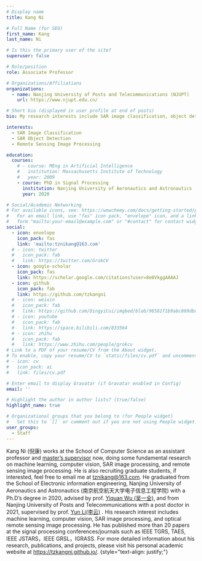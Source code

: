 ```yaml
---
# Display name
title: Kang Ni

# Full Name (for SEO)
first_name: Kang
last_name: Ni

# Is this the primary user of the site?
superuser: false

# Role/position
role: Associate Professor

# Organizations/Affiliations
organizations:
  - name: Nanjing University of Posts and Telecommunications (NJUPT)
    url: https://www.njupt.edu.cn/

# Short bio (displayed in user profile at end of posts)
bio: My research interests include SAR image classification, object detection, and remote sensing image processing.

interests:
  - SAR Image Classification
  - SAR Object Detection
  - Remote Sensing Image Processing

education:
  courses:
    # - course: MEng in Artificial Intelligence
    #   institution: Massachusetts Institute of Technology
    #   year: 2009
    - course: PhD in Signal Processing
      institution: Nanjing University of Aeronautics and Astronautics
      year: 2020

# Social/Academic Networking
# For available icons, see: https://wowchemy.com/docs/getting-started/page-builder/#icons
#   For an email link, use "fas" icon pack, "envelope" icon, and a link in the
#   form "mailto:your-email@example.com" or "#contact" for contact widget.
social:
  - icon: envelope
    icon_pack: fas
    link: 'mailto:tznikang@163.com'
  # - icon: twitter
  #   icon_pack: fab
  #   link: https://twitter.com/GrokCV
  - icon: google-scholar
    icon_pack: fas
    link: https://scholar.google.com/citations?user=8e0VkggAAAAJ
  - icon: github
    icon_pack: fab
    link: https://github.com/tzkangni
  # - icon: weixin
  #   icon_pack: fab
  #   link: https://github.com/DingyiCui/imgbed/blob/96581f1b9abc869dbc6cdb387025db99c7b8cca2/wechat%20picture/wechat.jpg
  # - icon: youtube
  #   icon_pack: fab
  #   link: https://space.bilibili.com/833564
  # - icon: zhihu
  #   icon_pack: fab
  #   link: https://www.zhihu.com/people/grokcv
# Link to a PDF of your resume/CV from the About widget.
# To enable, copy your resume/CV to `static/files/cv.pdf` and uncomment the lines below.
# - icon: cv
#   icon_pack: ai
#   link: files/cv.pdf

# Enter email to display Gravatar (if Gravatar enabled in Config)
email: ''

# Highlight the author in author lists? (true/false)
highlight_name: true

# Organizational groups that you belong to (for People widget)
#   Set this to `[]` or comment out if you are not using People widget.
user_groups:
  - Staff
---
```


Kang Ni (倪康) works at the School of Computer Science  as an assistant professor and [master’s supervisor](https://yjs.njupt.edu.cn/dsgl/nocontrol/college/dsfcxq.htm?dsJbxxId=32C25D4D68CE834EB4FF94079834CE0E) now, doing some fundamental research on  machine learning, computer vision, SAR image processing, and remote sensing image processing. He is also recruiting graduate students, if interested, feel free to email me at [tznikang@163.com](mailto:tznikang@163.com). He graduated from the School of Electronic information engineering, Nanjing University of Aeronautics and Astronautics (南京航空航天大学电子信息工程学院) with a Ph.D’s degree in 2020, advised by prof. [Yiquan Wu (吴一全),](http://faculty.nuaa.edu.cn/wyq2/zh_CN/index.htm) and from Nanjing University of Posts and Telecommunications with a post doctor in 2021, supervised by prof. [Yun Li(李云)](https://lidata-ai.github.io) . His research interest includes machine learning, computer vision, SAR image processing, and optical remote sensing image processing. He has published more than 20 papers  at the signal processing conferences/journals such as IEEE TGRS, TAES, IEEE JSTARS，IEEE GRSL，IGRASS. For more detailed information about his research, publications, and projects, please visit his personal academic website at <https://tzkangni.github.io/>.
{style="text-align: justify;"}


